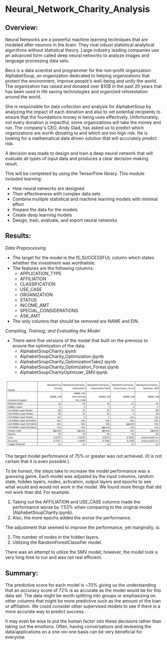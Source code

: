 # Neural_Network_Charity_Analysis

## Overview: 

Neural Networks are a powerful machine learning techniques that are modeled after neurons in the brain. They rival robust statistical analytical algorithms without statistical theory. Large industry leading companies use an advanced form called deep neural networks to analyze images and language processing data sets.

Becs is a data scientist and programmer for the non-profit organization 
AlphabetSoup, an organization dedicated to helping organizations that protect the environment, improve people's well-being and unify the world. The organization has raised and donated over $10B in the past 20 years that has been used in life saving technologies and organized reforestation around the world.

She is responsible for data collection and analysis for AlphabetSoup by analyzing the impact of each donation and also to vet potential recipients to ensure that the foundations money is being uses effectively. Unfortunately, not every donation is impactful; some organizations will take the money and run. The company's CEO, Andy Glad, has asked us to predict which organizations are worth donating to and which are too high risk. He is looking for a mathematical data driven solution that will accurately predict risk.

A decision was made to design and train a deep neural network that will evaluate all types of input data and produces a clear decision-making result.

This will be completed by using the TensorFlow library. This module included learning:
* How neural networks are designed
* Their effectiveness with complex data sets 
* Combine multiple statistical and machine learning models with minimal effort
* Prepare the data for the models
* Create deep learning models
* Design, train, evaluate, and export neural networks

## Results: 
*Data Preprocessing*
* The target for the model is the IS_SUCCESSFUL column which states whether the investment was worthwhile.
* The features are the following columns:
    * APPLICATION_TYPE
    * AFFILIATION
    * CLASSIFICATION
    * USE_CASE
    * ORGANIZATION
    * STATUS
    * INCOME_AMT
    * SPECIAL_CONSIDERATIONS
    * ASK_AMT
* The only columns that should be removed are NAME and EIN.


*Compiling, Training, and Evaluating the Model*  
* There were five versions of the model that built on the previous to ensure the optimization of the data.
    * AlphabetSoupCharity.ipynb
    * AlphabetSoupCharity_Optimization.ipynb
    * AlphabetSoupCharity_OptimizationTake2.ipynb
    * AlphabetSoupCharity_Optimization_Forest.ipynb
    * AlphabetSoupCharityOptimizer_SMV.ipynb

![](Resources/chart.PNG)

The target model performance of 75% or greater was not achieved. (It is not certain that it is even possible.) 

To be honest, the steps take to increase the model performance was a guessing game. Each model was adjusted by the input columns, random state, hidden layers, nodes, activation, output layers and epochs to see what would and would not work in the model. We found more things that did not work than did. For example:
1. Taking out the AFFILIATION and USE_CASE columns made the performance worse by 7.53% when comparing to the original model (AlphabetSoupCharity.ipynb). 
2. Also, the more epochs added the worse the performance. 

The adjustment that seemed to improve the performance, yet marginally, is:
1. The number of nodes in the hidden layers.
2. Utilizing the RandomForestClassifier model. 

There was an attempt to utilize the SMV model; however, the model took a very long time to run and was not real efficient.

## Summary: 
The predictive score for each model is ~70% giving us the understanding that an accuracy score of 72% is as accurate as the model would be for this data set.  The data might be worth splitting into groups or emphasizing on other columns that might be more predictive such as the amount of the loan or affiliation.  We could consider other supervised models to see if there is a more accurate way to predict success.

It may even be wise to put the human factor into these decisions rather than taking out the emotions.  Often, having conversations and reviewing the data/applications on a one-on-one basis can be very beneficial for everyone.